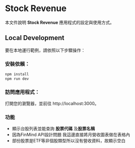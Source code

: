 # Stock Revenue

本文件說明 **Stock Revenue** 應用程式的設定與使用方式。

## Local Development

要在本地運行範例，請依照以下步驟操作：

### 安裝依賴：

```jsx
npm install
npm run dev
```

### 訪問應用程式：

打開您的瀏覽器，並前往 http://localhost:3000。

### 功能

- 顯示台股列表並能查詢 **股票代碼** 及**股票名稱**
- 因為FinMind API設計問題 我這邊直接將月營收圖表做在表格內
- 部份股票是ETF等非個股類型所以沒有營收資料，故顯示空白